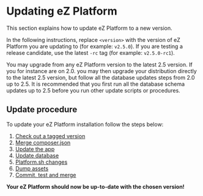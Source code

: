 # Updating eZ Platform

This section explains how to update eZ Platform to a new version.

In the following instructions, replace `<version>` with the version of eZ Platform you are updating to (for example: `v2.5.0`).
If you are testing a release candidate, use the latest `-rc` tag (for example: `v2.5.0-rc1`).

You may upgrade from any eZ Platform version to the latest 2.5 version. If you for instance are on 2.0. you may then
upgrade your distribution directly to the latest 2.5 version, but follow all the database updates steps from 2.0 up to 2.5. It is
recommended that you first run all the database schema updates up to 2.5 before you run other update scripts or procedures.

## Update procedure

To update your eZ Platform installation follow the steps below:

1. [Check out a tagged version](1_check_out_version.md)
1. [Merge composer.json](2_merge_composer.md)
1. [Update the app](3_update_app.md)
1. [Update database](4_update_database.md)
1. [Platform.sh changes](5_platform_sh_changes.md)
1. [Dump assets](6_dump_assets.md)
1. [Commit, test and merge](7_commit_test_merge.md)

**Your eZ Platform should now be up-to-date with the chosen version!**
